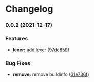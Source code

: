 # Changelog


### 0.0.2 (2021-12-17)


### Features

* **lexer:** add lexer ([97dc859](https://github.com/Yoshino-s/toyc/commit/97dc8596d794dd6f9c0eee50c8d5290f7bf5f09c))


### Bug Fixes

* **remove:** remove buildinfo ([61e736f](https://github.com/Yoshino-s/toyc/commit/61e736f5e8bc981319a50ed83caea2af29a6fb51))
